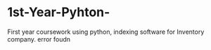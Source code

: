 # 1st-Year-Pyhton-
First year coursework using python, indexing software for Inventory company.
error foudn
